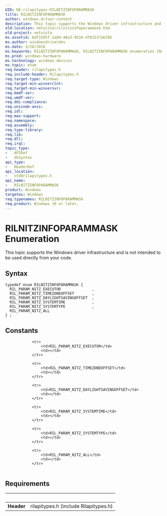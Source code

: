 ```yaml
---
UID: NE:rilapitypes.RILNITZINFOPARAMMASK
title: RILNITZINFOPARAMMASK
author: windows-driver-content
description: This topic supports the Windows driver infrastructure and is not intended to be used directly from your code.
old-location: netvista\rilnitzinfoparammask.htm
old-project: netvista
ms.assetid: bdf1505f-2a84-48a3-9534-df83237ab7bb
ms.author: windowsdriverdev
ms.date: 3/26/2018
ms.keywords: RILNITZINFOPARAMMASK, RILNITZINFOPARAMMASK enumeration [Network Drivers Starting with Windows Vista], RIL_PARAM_NITZ_ALL, RIL_PARAM_NITZ_DAYLIGHTSAVINGOFFSET, RIL_PARAM_NITZ_SYSTEMTIME, RIL_PARAM_NITZ_SYSTEMTYPE, RIL_PARAM_NITZ_TIMEZONEOFFSET, netvista.rilnitzinfoparammask, ntddrilapitypes/RILNITZINFOPARAMMASK, ntddrilapitypes/RIL_PARAM_NITZ_ALL, ntddrilapitypes/RIL_PARAM_NITZ_DAYLIGHTSAVINGOFFSET, ntddrilapitypes/RIL_PARAM_NITZ_SYSTEMTIME, ntddrilapitypes/RIL_PARAM_NITZ_SYSTEMTYPE, ntddrilapitypes/RIL_PARAM_NITZ_TIMEZONEOFFSET
ms.prod: windows-hardware
ms.technology: windows-devices
ms.topic: enum
req.header: rilapitypes.h
req.include-header: Rilapitypes.h
req.target-type: Windows
req.target-min-winverclnt: 
req.target-min-winversvr: 
req.kmdf-ver: 
req.umdf-ver: 
req.ddi-compliance: 
req.unicode-ansi: 
req.idl: 
req.max-support: 
req.namespace: 
req.assembly: 
req.type-library: 
req.lib: 
req.dll: 
req.irql: 
topic_type:
-	APIRef
-	kbSyntax
api_type:
-	HeaderDef
api_location:
-	ntddrilapitypes.h
api_name:
-	RILNITZINFOPARAMMASK
product: Windows
targetos: Windows
req.typenames: RILNITZINFOPARAMMASK
req.product: Windows 10 or later.
---
```


# RILNITZINFOPARAMMASK Enumeration
This topic supports the Windows driver infrastructure and is not intended to be used directly from your code.

## Syntax
```
typedef enum RILNITZINFOPARAMMASK {
  RIL_PARAM_NITZ_EXECUTOR              ,
  RIL_PARAM_NITZ_TIMEZONEOFFSET        ,
  RIL_PARAM_NITZ_DAYLIGHTSAVINGOFFSET  ,
  RIL_PARAM_NITZ_SYSTEMTIME            ,
  RIL_PARAM_NITZ_SYSTEMTYPE            ,
  RIL_PARAM_NITZ_ALL
} ;
```

## Constants

<table>
            
                <tr>
                    <td>RIL_PARAM_NITZ_EXECUTOR</td>
                    <td></td>
                </tr>
            
                <tr>
                    <td>RIL_PARAM_NITZ_TIMEZONEOFFSET</td>
                    <td></td>
                </tr>
            
                <tr>
                    <td>RIL_PARAM_NITZ_DAYLIGHTSAVINGOFFSET</td>
                    <td></td>
                </tr>
            
                <tr>
                    <td>RIL_PARAM_NITZ_SYSTEMTIME</td>
                    <td></td>
                </tr>
            
                <tr>
                    <td>RIL_PARAM_NITZ_SYSTEMTYPE</td>
                    <td></td>
                </tr>
            
                <tr>
                    <td>RIL_PARAM_NITZ_ALL</td>
                    <td></td>
                </tr>
</table>


## Requirements
| &nbsp; | &nbsp; |
| ---- |:---- |
| **Header** | rilapitypes.h (include Rilapitypes.h) |